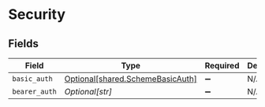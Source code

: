 # Security


## Fields

| Field                                                                      | Type                                                                       | Required                                                                   | Description                                                                |
| -------------------------------------------------------------------------- | -------------------------------------------------------------------------- | -------------------------------------------------------------------------- | -------------------------------------------------------------------------- |
| `basic_auth`                                                               | [Optional[shared.SchemeBasicAuth]](../../models/shared/schemebasicauth.md) | :heavy_minus_sign:                                                         | N/A                                                                        |
| `bearer_auth`                                                              | *Optional[str]*                                                            | :heavy_minus_sign:                                                         | N/A                                                                        |